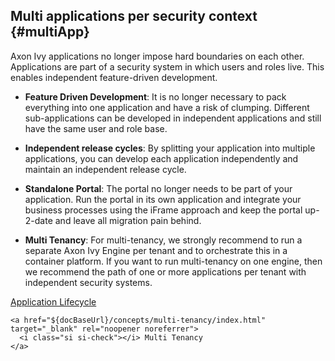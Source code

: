 ## Multi applications per security context {#multiApp}

Axon Ivy applications no longer impose hard boundaries on each other. Applications are part of a security system in which users and roles live. This enables independent feature-driven development.

- __Feature Driven Development__: It is no longer necessary to pack everything into one application and have a risk of clumping. Different sub-applications can be developed in independent applications and still have the same user and role base.

- __Independent release cycles__: By splitting your application into multiple applications, you can develop each application independently and maintain an independent release cycle.

- __Standalone Portal__: The portal no longer needs to be part of your application. Run the portal in its own application and integrate your business processes using the iFrame approach and keep the portal up-2-date and leave all migration pain 
behind.

- __Multi Tenancy__: For multi-tenancy, we strongly recommend to run a separate Axon Ivy Engine per tenant and to orchestrate this in a container platform. If you want to run multi-tenancy on one engine, then we recommend the path of one or more applications per tenant with independent security systems.


<div class="short-links">
	<a href="${docBaseUrl}/concepts/application-lifecycle/index.html" target="_blank" rel="noopener noreferrer">
	  <i class="si si-check"></i> Application Lifecycle
	</a>

	<a href="${docBaseUrl}/concepts/multi-tenancy/index.html" target="_blank" rel="noopener noreferrer">
	  <i class="si si-check"></i> Multi Tenancy
	</a>
</div>
